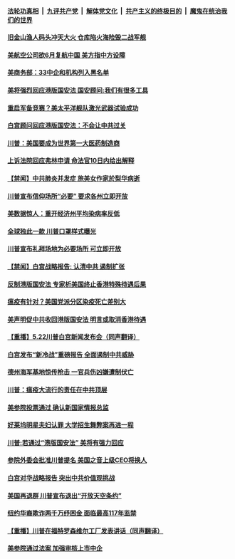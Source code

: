####  [法轮功真相](../../../../basic/blob/master/README.md?t=05241831) &nbsp;|&nbsp; [九评共产党](../../../../9ping.md/blob/master/README.md?t=05241831) &nbsp;|&nbsp; [解体党文化](../../../../jtdwh.md/blob/master/README.md?t=05241831)  &nbsp;|&nbsp; [共产主义的终极目的](../../../../gczydzjmd.md/blob/master/README.md?t=05241831) &nbsp;|&nbsp; [魔鬼在统治我们的世界](../../../../mgztzwmdsj.md/blob/master/README.md?t=05241831) 

#### [旧金山渔人码头冲天大火 仓库陷火海险毁二战军舰](../pages/prog203/a102854690.md?t=05241831) 

#### [美航空公司欲6月复航中国 美方指中方设障](../pages/prog203/a102854512.md?t=05241831) 

#### [美商务部：33中企和机构列入黑名单](../pages/prog203/a102854506.md?t=05241831) 

#### [美将强烈回应港版国安法 国安顾问:我们有很多工具](../pages/prog203/a102854487.md?t=05241831) 

#### [重启军备竞赛？美太平洋舰队激光武器试验成功](../pages/prog203/a102854419.md?t=05241831) 

#### [白宫顾问回应港版国安法：不会让中共过关](../pages/prog203/a102854387.md?t=05241831) 

#### [川普：美国要成为世界第一大医药制造商](../pages/prog203/a102854323.md?t=05241831) 

#### [上诉法院回应弗林申请 命法官10日内给出解释](../pages/prog203/a102853853.md?t=05241831) 

#### [【禁闻】中共肺炎并发症 旅美女作家於梨华病逝](../pages/prog203/a102853840.md?t=05241831) 

#### [川普宣布信仰场所“必要” 要求各州立即开放](../pages/prog203/a102853747.md?t=05241831) 

#### [美数据惊人：重开经济州平均染病率反低](../pages/prog203/a102853619.md?t=05241831) 

#### [全球独此一款 川普口罩样式曝光](../pages/prog203/a102853704.md?t=05241831) 

#### [川普宣布礼拜场地为必要场所 可立即开放](../pages/prog203/a102853768.md?t=05241831) 

#### [【禁闻】白宫战略报告: 认清中共 遏制扩张](../pages/prog203/a102853750.md?t=05241831) 

#### [反制港版国安法 专家析美国终止香港特殊待遇后果](../pages/prog203/a102853678.md?t=05241831) 

#### [瘟疫有针对？美国党派分区染疫死亡差别大](../pages/prog203/a102853725.md?t=05241831) 

#### [美声明促中共收回港版国安法 明言或取消香港待遇](../pages/prog203/a102853602.md?t=05241831) 

#### [【重播】5.22川普白宫新闻发布会（同声翻译）](../pages/prog203/a102853584.md?t=05241831) 

#### [白宫发布“新冷战”重磅报告 全面遏制中共威胁](../pages/prog203/a102852794.md?t=05241831) 

#### [德州海军基地惊传枪击 一官兵伤凶嫌遭制伏亡](../pages/prog203/a102853090.md?t=05241831) 

#### [川普：瘟疫大流行的责任在中共顶层](../pages/prog203/a102852846.md?t=05241831) 

#### [美参院投票通过 确认新国家情报总监](../pages/prog203/a102852922.md?t=05241831) 

#### [好莱坞明星夫妇认罪 大学招生舞弊案再进一程](../pages/prog203/a102852837.md?t=05241831) 

#### [川普:若通过“港版国安法” 美将有强力回应](../pages/prog203/a102852842.md?t=05241831) 

#### [参院外委会批准川普提名 美国之音上级CEO将换人](../pages/prog203/a102852862.md?t=05241831) 

#### [白宫对华战略报告  突出中共价值观挑战](../pages/prog203/a102852953.md?t=05241831) 

#### [美国再退群 川普宣布退出“开放天空条约”](../pages/prog203/a102852937.md?t=05241831) 

#### [纽约华裔欺诈两千万纾困金 面临最高117年监禁](../pages/prog203/a102852877.md?t=05241831) 

#### [【重播】川普在福特罗森维尔工厂发表讲话（同声翻译）](../pages/prog203/a102852859.md?t=05241831) 

#### [美参院通过法案 加强审核上市中企](../pages/prog203/a102852768.md?t=05241831) 

